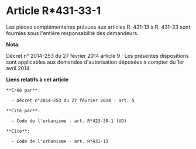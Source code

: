 # Article R*431-33-1

Les pièces complémentaires prévues aux articles R. 431-13 à R. 431-33 sont fournies sous l'entière responsabilité des
demandeurs.

**Nota:**

Décret n° 2014-253 du 27 février 2014 article 9 : Les présentes dispositions sont applicables aux demandes d'autorisation
déposées à compter du 1er avril 2014.

**Liens relatifs à cet article**

	**Créé par**:

	  - Décret n°2014-253 du 27 février 2014 - art. 5

	**Cité par**:

	  - Code de l'urbanisme - art. R*423-38-1 (VD)

	**Cite**:

	  - Code de l'urbanisme - art. R*431-13
